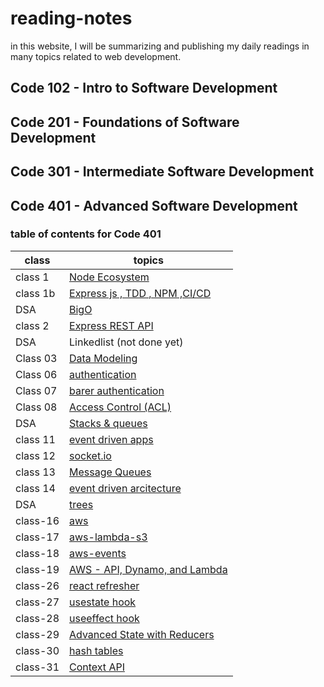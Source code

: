# reading-notes

in this website, I will be summarizing and publishing my daily readings in many topics related to web development.

## Code 102 - Intro to Software Development

## Code 201 - Foundations of Software Development

## Code 301 - Intermediate Software Development

## Code 401 - Advanced Software Development

### table of contents for Code 401

| class    | topics                                                             |
| -------- | ------------------------------------------------------------------ |
| class 1  | [Node Ecosystem](./class-1/NodeEcosystem.md)                       |
| class 1b | [Express js , TDD , NPM ,CI/CD](./class-1b/TDD-CICD.md)            |
| DSA      | [BigO](./DSA/BigO/BigO.md)                                         |
| class 2  | [Express REST API](./class-2/REST-API.md)                          |
| DSA      | Linkedlist (not done yet)                                          |
| Class 03 | [Data Modeling](./class-3/Data-Modeling.md)                        |
| Class 06 | [authentication](./class-6/Authentication.md)                      |
| Class 07 | [barer authentication](./class-7/barer-authentication.md)          |
| Class 08 | [Access Control (ACL)](./class-8/Access-Control.md)                |
| DSA      | [Stacks & queues](./DSA/stacks&Queues/stacks&queues.md)            |
| class 11 | [event driven apps](./class-11/EventDrivenApplications.md)         |
| class 12 | [socket.io](./class-12/Socketio.md)                                |
| class 13 | [Message Queues](./class-13/MessageQueues.md)                      |
| class 14 | [event driven arcitecture](./class-14/event-driven-arcitecture.md) |
| DSA      | [trees](./DSA/tree/tree.md)                                        |
| class-16 | [aws](./class-16/aws.md)                                           |
| class-17 | [aws-lambda-s3](./class-17/awslambda.md)                           |
| class-18 | [aws-events](./class-18/new.md)                                    |
| class-19 | [ AWS - API, Dynamo, and Lambda](./class-19/readme.md)             |
| class-26 | [ react refresher ](./class-26/readme.md)                          |
| class-27 | [ usestate hook ](./class-27/readme.md)                            |
| class-28 | [ useeffect hook ](./class-28/readme.md)                           |
| class-29 | [ Advanced State with Reducers ](./class-29/readme.md)             |
| class-30 | [ hash tables ](./DSA/hashTables/hashTables.md)                    |
| class-31 | [ Context API ](./class-31/readme.md)                              |
